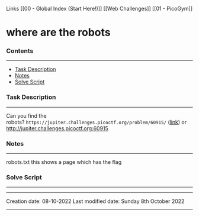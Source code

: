 Links [[00 - Global Index (Start Here!)]] [[Web Challenges]] [[01 - PicoGym]]

# where are the robots
### Contents
***
- [Task Description](03%20-%20where%20are%20the%20robots.md#Task%20Description)
- [Notes](03%20-%20where%20are%20the%20robots.md#Notes)
- [Solve Script](03%20-%20where%20are%20the%20robots.md#Solve%20Script)


### Task Description
***
Can you find the robots? `https://jupiter.challenges.picoctf.org/problem/60915/` ([link](https://jupiter.challenges.picoctf.org/problem/60915/)) or http://jupiter.challenges.picoctf.org:60915


### Notes
***
robots.txt this shows a page which has the flag

### Solve Script
***



***
Creation date: 08-10-2022
Last modified date: Sunday 8th October 2022
***

